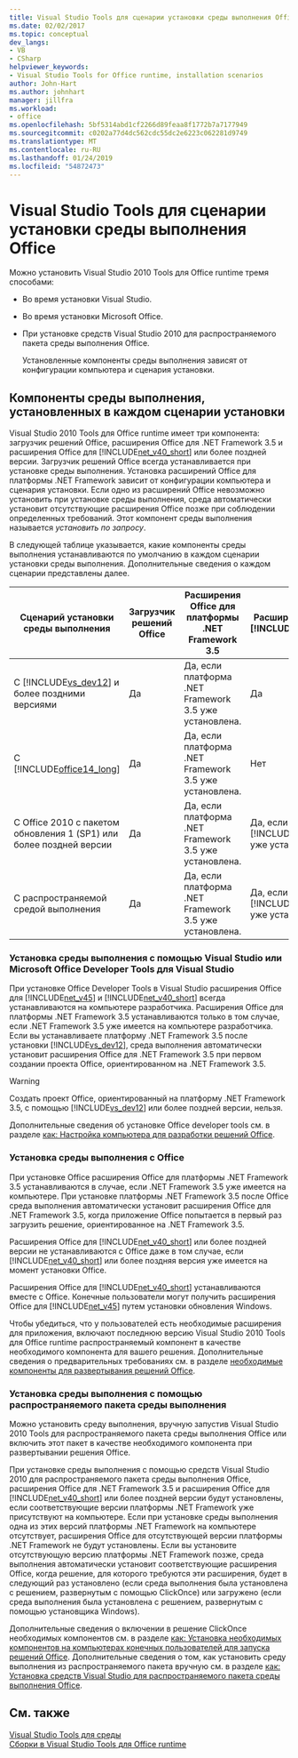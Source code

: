 ```yaml
---
title: Visual Studio Tools для сценарии установки среды выполнения Office
ms.date: 02/02/2017
ms.topic: conceptual
dev_langs:
- VB
- CSharp
helpviewer_keywords:
- Visual Studio Tools for Office runtime, installation scenarios
author: John-Hart
ms.author: johnhart
manager: jillfra
ms.workload:
- office
ms.openlocfilehash: 5bf5314abd1cf2266d89feaa8f1772b7a7177949
ms.sourcegitcommit: c0202a77d4dc562cdc55dc2e6223c062281d9749
ms.translationtype: MT
ms.contentlocale: ru-RU
ms.lasthandoff: 01/24/2019
ms.locfileid: "54872473"
---
```

# <a name="visual-studio-tools-for-office-runtime-installation-scenarios"></a>Visual Studio Tools для сценарии установки среды выполнения Office
  Можно установить Visual Studio 2010 Tools для Office runtime тремя способами:  
  
- Во время установки Visual Studio.  
  
- Во время установки Microsoft Office.  
  
- При установке средств Visual Studio 2010 для распространяемого пакета среды выполнения Office.  
  
  Установленные компоненты среды выполнения зависят от конфигурации компьютера и сценария установки.  
  
## <a name="runtime-components-that-are-installed-in-each-installation-scenario"></a>Компоненты среды выполнения, установленных в каждом сценарии установки  
 Visual Studio 2010 Tools для Office runtime имеет три компонента: загрузчик решений Office, расширения Office для .NET Framework 3.5 и расширения Office для [!INCLUDE[net_v40_short](../sharepoint/includes/net-v40-short-md.md)] или более поздней версии. Загрузчик решений Office всегда устанавливается при установке среды выполнения. Установка расширений Office для платформы .NET Framework зависит от конфигурации компьютера и сценария установки. Если одно из расширений Office невозможно установить при установке среды выполнения, среда автоматически установит отсутствующие расширения Office позже при соблюдении определенных требований. Этот компонент среды выполнения называется *установить по запросу*.  
  
 В следующей таблице указывается, какие компоненты среды выполнения устанавливаются по умолчанию в каждом сценарии установки среды выполнения. Дополнительные сведения о каждом сценарии представлены далее.  
  
|Сценарий установки среды выполнения|Загрузчик решений Office|Расширения Office для платформы .NET Framework 3.5|Расширения Office для [!INCLUDE[net_v40_short](../sharepoint/includes/net-v40-short-md.md)]|Расширения Office для [!INCLUDE[net_v45](../vsto/includes/net-v45-md.md)]|  
|-----------------------------------|----------------------------|--------------------------------------------------| - |---------------------------------------------------------------------------|  
|С [!INCLUDE[vs_dev12](../vsto/includes/vs-dev12-md.md)] и более поздними версиями|Да|Да, если платформа .NET Framework 3.5 уже установлена.|Да|Да|  
|С [!INCLUDE[office14_long](../vsto/includes/office14-long-md.md)]|Да|Да, если платформа .NET Framework 3.5 уже установлена.|Нет|Нет|  
|С Office 2010 с пакетом обновления 1 (SP1) или более поздней версии|Да|Да, если платформа .NET Framework 3.5 уже установлена.|Да, если платформа [!INCLUDE[net_v40_short](../sharepoint/includes/net-v40-short-md.md)] уже установлена.|Нет|  
|С распространяемой средой выполнения|Да|Да, если платформа .NET Framework 3.5 уже установлена.|Да, если платформа [!INCLUDE[net_v40_short](../sharepoint/includes/net-v40-short-md.md)] уже установлена.|Да, если платформа [!INCLUDE[net_v45](../vsto/includes/net-v45-md.md)] уже установлена.|  
  
### <a name="install-the-runtime-with-visual-studio-or-the-microsoft-office-developer-tools-for-visual-studio"></a>Установка среды выполнения с помощью Visual Studio или Microsoft Office Developer Tools для Visual Studio  
 При установке Office Developer Tools в Visual Studio расширения Office для [!INCLUDE[net_v45](../vsto/includes/net-v45-md.md)] и [!INCLUDE[net_v40_short](../sharepoint/includes/net-v40-short-md.md)] всегда устанавливаются на компьютере разработчика. Расширения Office для платформы .NET Framework 3.5 устанавливаются только в том случае, если .NET Framework 3.5 уже имеется на компьютере разработчика. Если вы устанавливаете платформу .NET Framework 3.5 после установки [!INCLUDE[vs_dev12](../vsto/includes/vs-dev12-md.md)], среда выполнения автоматически установит расширения Office для .NET Framework 3.5 при первом создании проекта Office, ориентированном на .NET Framework 3.5.  
  
> [!WARNING]  
>  Создать проект Office, ориентированный на платформу .NET Framework 3.5, с помощью [!INCLUDE[vs_dev12](../vsto/includes/vs-dev12-md.md)] или более поздней версии, нельзя.  
  
 Дополнительные сведения об установке Office developer tools см. в разделе [как: Настройка компьютера для разработки решений Office](../vsto/how-to-configure-a-computer-to-develop-office-solutions.md).  
  
### <a name="install-the-runtime-with-office"></a>Установка среды выполнения с Office  
 При установке Office расширения Office для платформы .NET Framework 3.5 устанавливаются в случае, если .NET Framework 3.5 уже имеется на компьютере. При установке платформы .NET Framework 3.5 после Office среда выполнения автоматически установит расширения Office для .NET Framework 3.5, когда приложение Office попытается в первый раз загрузить решение, ориентированное на .NET Framework 3.5.  
  
 Расширения Office для [!INCLUDE[net_v40_short](../sharepoint/includes/net-v40-short-md.md)] или более поздней версии не устанавливаются с Office даже в том случае, если [!INCLUDE[net_v40_short](../sharepoint/includes/net-v40-short-md.md)] или более поздняя версия уже имеется на момент установки Office.  
  
 Расширения Office для [!INCLUDE[net_v40_short](../sharepoint/includes/net-v40-short-md.md)] устанавливаются вместе с Office. Конечные пользователи могут получить расширения Office для [!INCLUDE[net_v45](../vsto/includes/net-v45-md.md)] путем установки обновления Windows.  
  
 Чтобы убедиться, что у пользователей есть необходимые расширения для приложения, включают последнюю версию Visual Studio 2010 Tools для Office runtime распространяемый компонент в качестве необходимого компонента для вашего решения. Дополнительные сведения о предварительных требованиях см. в разделе [необходимые компоненты для развертывания решений Office](https://msdn.microsoft.com/9f672809-43a3-40a1-9057-397ce3b5126e).  
  
### <a name="install-the-runtime-by-using-the-runtime-redistributable"></a>Установка среды выполнения с помощью распространяемого пакета среды выполнения  
 Можно установить среду выполнения, вручную запустив Visual Studio 2010 Tools для распространяемого пакета среды выполнения Office или включить этот пакет в качестве необходимого компонента при развертывании решения Office.  
  
 При установке среды выполнения с помощью средств Visual Studio 2010 для распространяемого пакета среды выполнения Office, расширения Office для .NET Framework 3.5 и расширения Office для [!INCLUDE[net_v40_short](../sharepoint/includes/net-v40-short-md.md)] или более поздней версии будут установлены, если соответствующие версии платформы .NET Framework уже присутствуют на компьютере. Если при установке среды выполнения одна из этих версий платформы .NET Framework на компьютере отсутствует, расширения Office для отсутствующей версии платформы .NET Framework не будут установлены. Если вы установите отсутствующую версию платформы .NET Framework позже, среда выполнения автоматически установит соответствующие расширения Office, когда решение, для которого требуются эти расширения, будет в следующий раз установлено (если среда выполнения была установлена с решением, развернутым с помощью ClickOnce) или загружено (если среда выполнения была установлена с решением, развернутым с помощью установщика Windows).  
  
 Дополнительные сведения о включении в решение ClickOnce необходимых компонентов см. в разделе [как: Установка необходимых компонентов на компьютерах конечных пользователей для запуска решений Office](https://msdn.microsoft.com/74dd2c52-838f-4abf-b2b4-4d7b0c2a0a98). Дополнительные сведения о том, как установить среду выполнения из распространяемого пакета вручную см. в разделе [как: Установка средств Visual Studio для распространяемого пакета среды выполнения Office](../vsto/how-to-install-the-visual-studio-tools-for-office-runtime-redistributable.md).  
  
## <a name="see-also"></a>См. также  
 [Visual Studio Tools для среды](../vsto/visual-studio-tools-for-office-runtime-overview.md)   
 [Сборки в Visual Studio Tools для Office runtime](../vsto/assemblies-in-the-visual-studio-tools-for-office-runtime.md)  
